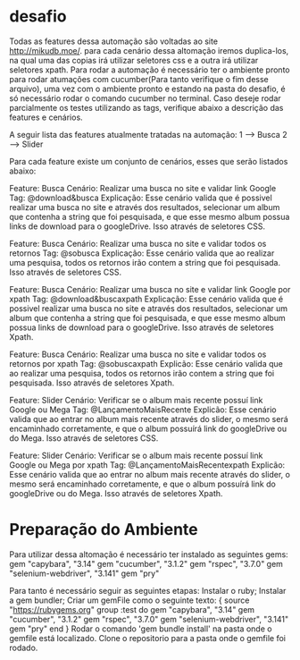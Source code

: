 # desafio
Todas as features dessa automação são voltadas ao site http://mikudb.moe/. para cada cenário dessa altomação iremos duplica-los, na qual uma das copias irá utilizar seletores css e a outra irá utilizar seletores xpath.
Para rodar a automação é necessário ter o ambiente pronto para rodar atumações com cucumber(Para tanto verifique o fim desse arquivo), uma vez com o ambiente pronto e estando na pasta do desafio, é só necessário rodar o comando cucumber no terminal. Caso deseje rodar parcialmente os testes utilizando as tags, verifique abaixo a descrição das features e cenários.



A seguir lista das features atualmente tratadas na automação:
1 --> Busca
2 --> Slider


Para cada feature existe um conjunto de cenários, esses que serão listados abaixo:

Feature: Busca
Cenário: Realizar uma busca no site e validar link Google
Tag: @download&busca
Explicação: Esse cenário valida que é possivel realizar uma busca no site e através dos resultados, selecionar um album que contenha a string que foi pesquisada, e que esse mesmo album possua links de download para o googleDrive. Isso através de seletores CSS.

Feature: Busca
Cenário: Realizar uma busca no site e validar todos os retornos
Tag: @sobusca
Explicação: Esse cenário valida que ao realizar uma pesquisa, todos os retornos irão contem a string que foi pesquisada. Isso através de seletores CSS.

Feature: Busca
Cenário: Realizar uma busca no site e validar link Google por xpath
Tag: @download&buscaxpath
Explicação: Esse cenário valida que é possivel realizar uma busca no site e através dos resultados, selecionar um album que contenha a string que foi pesquisada, e que esse mesmo album possua links de download para o googleDrive. Isso através de seletores Xpath.

Feature: Busca
Cenário: Realizar uma busca no site e validar todos os retornos por xpath
Tag: @sobuscaxpath
Explicão: Esse cenário valida que ao realizar uma pesquisa, todos os retornos irão contem a string que foi pesquisada. Isso através de seletores Xpath.



Feature: Slider
Cenário: Verificar se o album mais recente possuí link Google ou Mega
Tag: @LançamentoMaisRecente
Explicão: Esse cenário valida que ao entrar no album mais recente através do slider, o mesmo será encaminhado corretamente, e que o album possuírá link do googleDrive ou do Mega. Isso através de seletores CSS.



Feature: Slider
Cenário: Verificar se o album mais recente possuí link Google ou Mega por xpath
Tag: @LançamentoMaisRecentexpath
Explicão: Esse cenário valida que ao entrar no album mais recente através do slider, o mesmo será encaminhado corretamente, e que o album possuírá link do googleDrive ou do Mega. Isso através de seletores Xpath.





# Preparação do Ambiente

Para utilizar dessa altomação é necessário ter instalado as seguintes gems:
  gem "capybara", "3.14"
  gem "cucumber", "3.1.2"
  gem "rspec", "3.7.0"
  gem "selenium-webdriver", "3.141"
  gem "pry"

Para tanto é necessário seguir as seguintes etapas:
Instalar o ruby;
Instalar a gem bundler;
Criar um gemFile como o seguinte texto:
{
    source "https://rubygems.org"
    group :test do
    gem "capybara", "3.14"
    gem "cucumber", "3.1.2"
    gem "rspec", "3.7.0"
    gem "selenium-webdriver", "3.141"
    gem "pry"
    end
}
Rodar o comando 'gem bundle install' na pasta onde o gemfile está localizado.
Clone o repositorio para a pasta onde o gemfile foi rodado.
